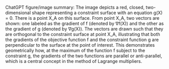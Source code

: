 ChatGPT figure/image summary: The image depicts a red, closed, two-dimensional shape representing a constraint surface with an equation g(X) = 0. There is a point X_A on this surface. From point X_A, two vectors are shown: one labeled as the gradient of f (denoted by ∇f(X)) and the other as the gradient of g (denoted by ∇g(X)). The vectors are drawn such that they are orthogonal to the constraint surface at point X_A, illustrating that both the gradients of the objective function f and the constraint function g are perpendicular to the surface at the point of interest. This demonstrates geometrically how, at the maximum of the function f subject to the constraint g, the gradients of the two functions are parallel or anti-parallel, which is a central concept in the method of Lagrange multipliers.